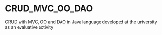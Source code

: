 # CRUD_MVC_OO_DAO
CRUD with MVC, OO and DAO in Java language developed at the university as an evaluative activity
